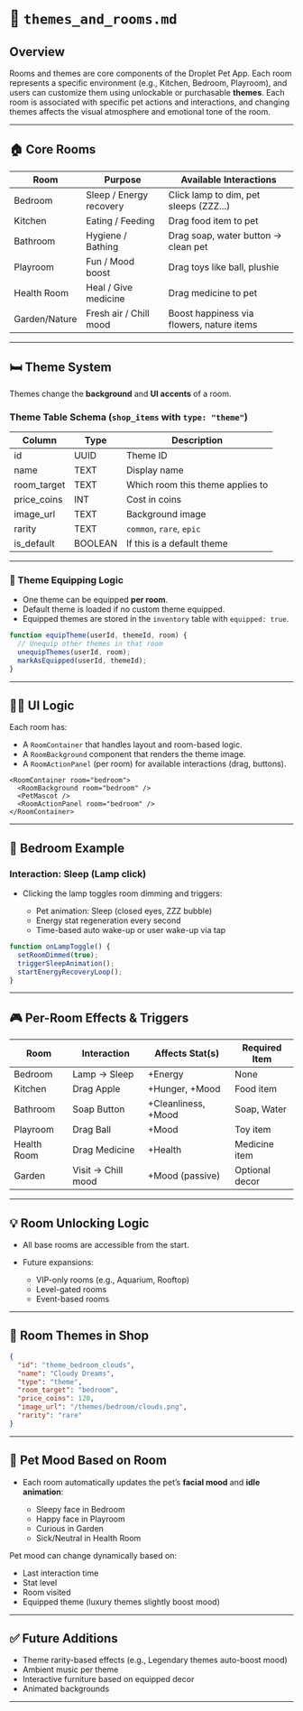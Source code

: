 # 🎨 `themes_and_rooms.md`

## Overview

Rooms and themes are core components of the Droplet Pet App. Each room represents a specific environment (e.g., Kitchen, Bedroom, Playroom), and users can customize them using unlockable or purchasable **themes**. Each room is associated with specific pet actions and interactions, and changing themes affects the visual atmosphere and emotional tone of the room.

---

## 🏠 Core Rooms

| Room          | Purpose                 | Available Interactions                    |
| ------------- | ----------------------- | ----------------------------------------- |
| Bedroom       | Sleep / Energy recovery | Click lamp to dim, pet sleeps (ZZZ...)    |
| Kitchen       | Eating / Feeding        | Drag food item to pet                     |
| Bathroom      | Hygiene / Bathing       | Drag soap, water button → clean pet       |
| Playroom      | Fun / Mood boost        | Drag toys like ball, plushie              |
| Health Room   | Heal / Give medicine    | Drag medicine to pet                      |
| Garden/Nature | Fresh air / Chill mood  | Boost happiness via flowers, nature items |

---

## 🛏️ Theme System

Themes change the **background** and **UI accents** of a room.

### Theme Table Schema (`shop_items` with `type: "theme"`)

| Column       | Type    | Description                      |
| ------------ | ------- | -------------------------------- |
| id           | UUID    | Theme ID                         |
| name         | TEXT    | Display name                     |
| room\_target | TEXT    | Which room this theme applies to |
| price\_coins | INT     | Cost in coins                    |
| image\_url   | TEXT    | Background image                 |
| rarity       | TEXT    | `common`, `rare`, `epic`         |
| is\_default  | BOOLEAN | If this is a default theme       |

---

### 🔁 Theme Equipping Logic

* One theme can be equipped **per room**.
* Default theme is loaded if no custom theme equipped.
* Equipped themes are stored in the `inventory` table with `equipped: true`.

```ts
function equipTheme(userId, themeId, room) {
  // Unequip other themes in that room
  unequipThemes(userId, room);
  markAsEquipped(userId, themeId);
}
```

---

## 🧑‍🎨 UI Logic

Each room has:

* A `RoomContainer` that handles layout and room-based logic.
* A `RoomBackground` component that renders the theme image.
* A `RoomActionPanel` (per room) for available interactions (drag, buttons).

```tsx
<RoomContainer room="bedroom">
  <RoomBackground room="bedroom" />
  <PetMascot />
  <RoomActionPanel room="bedroom" />
</RoomContainer>
```

---

## 🌙 Bedroom Example

### Interaction: Sleep (Lamp click)

* Clicking the lamp toggles room dimming and triggers:

  * Pet animation: Sleep (closed eyes, ZZZ bubble)
  * Energy stat regeneration every second
  * Time-based auto wake-up or user wake-up via tap

```ts
function onLampToggle() {
  setRoomDimmed(true);
  triggerSleepAnimation();
  startEnergyRecoveryLoop();
}
```

---

## 🎮 Per-Room Effects & Triggers

| Room        | Interaction        | Affects Stat(s)     | Required Item  |
| ----------- | ------------------ | ------------------- | -------------- |
| Bedroom     | Lamp → Sleep       | +Energy             | None           |
| Kitchen     | Drag Apple         | +Hunger, +Mood      | Food item      |
| Bathroom    | Soap Button        | +Cleanliness, +Mood | Soap, Water    |
| Playroom    | Drag Ball          | +Mood               | Toy item       |
| Health Room | Drag Medicine      | +Health             | Medicine item  |
| Garden      | Visit → Chill mood | +Mood (passive)     | Optional decor |

---

## 💡 Room Unlocking Logic

* All base rooms are accessible from the start.
* Future expansions:

  * VIP-only rooms (e.g., Aquarium, Rooftop)
  * Level-gated rooms
  * Event-based rooms

---

## 🏬 Room Themes in Shop

```json
{
  "id": "theme_bedroom_clouds",
  "name": "Cloudy Dreams",
  "type": "theme",
  "room_target": "bedroom",
  "price_coins": 120,
  "image_url": "/themes/bedroom/clouds.png",
  "rarity": "rare"
}
```

---

## 🧠 Pet Mood Based on Room

* Each room automatically updates the pet’s **facial mood** and **idle animation**:

  * Sleepy face in Bedroom
  * Happy face in Playroom
  * Curious in Garden
  * Sick/Neutral in Health Room

Pet mood can change dynamically based on:

* Last interaction time
* Stat level
* Room visited
* Equipped theme (luxury themes slightly boost mood)

---

## ✅ Future Additions

* Theme rarity-based effects (e.g., Legendary themes auto-boost mood)
* Ambient music per theme
* Interactive furniture based on equipped decor
* Animated backgrounds

---

